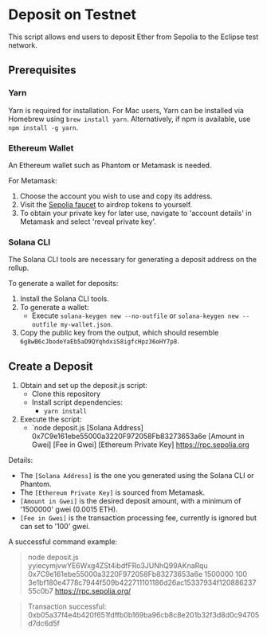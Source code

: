 # Deposit on Testnet

This script allows end users to deposit Ether from Sepolia to the Eclipse test network.

## Prerequisites

### Yarn

Yarn is required for installation. For Mac users, Yarn can be installed via Homebrew using `brew install yarn`. Alternatively, if npm is available, use `npm install -g yarn`.

### Ethereum Wallet

An Ethereum wallet such as Phantom or Metamask is needed.

For Metamask:
1. Choose the account you wish to use and copy its address.
2. Visit the [Sepolia faucet](https://sepoliafaucet.com/) to airdrop tokens to yourself.
3. To obtain your private key for later use, navigate to 'account details' in Metamask and select 'reveal private key'.

### Solana CLI

The Solana CLI tools are necessary for generating a deposit address on the rollup. 

To generate a wallet for deposits:
1. Install the Solana CLI tools.
2. To generate a wallet:
    - Execute `solana-keygen new --no-outfile` or `solana-keygen new --outfile my-wallet.json`.
3. Copy the public key from the output, which should resemble `6g8wB6cJbodeYaEb5aD9QYqhdxiS8igfcHpz36oHY7p8`.

## Create a Deposit

1. Obtain and set up the deposit.js script:
    - Clone this repository
    - Install script dependencies:
        - `yarn install`
2. Execute the script:
    - `node deposit.js [Solana Address] 0x7C9e161ebe55000a3220F972058Fb83273653a6e [Amount in Gwei] [Fee in Gwei] [Ethereum Private Key] https://rpc.sepolia.org

Details:
- The `[Solana Address]` is the one you generated using the Solana CLI or Phantom.
- The `[Ethereum Private Key]` is sourced from Metamask.
- `[Amount in Gwei]` is the desired deposit amount, with a minimum of '1500000' gwei (0.0015 ETH).
- `[Fee in Gwei]` is the transaction processing fee, currently is ignored but can set to '100' gwei.

A successful command example:

> node deposit.js yyiecymjvwYE6Wxg4ZSt4ibdfFRo3JUNhQ99AKnaRqu 0x7C9e161ebe55000a3220F972058Fb83273653a6e 1500000 100 3e1bf180e4778c7944f509b422711101186d26ac15337934f12088623755c0b7 https://rpc.sepolia.org/

> Transaction successful: 0xb05a37f4e4b420f651fdffb0b169ba96cb8c8e201b32f3d8d0c94705d7dc6d5f

